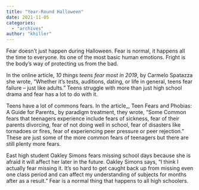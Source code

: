 ```yaml
---
title: "Year-Round Halloween"
date: 2021-11-05
categories: 
  - "archives"
author: "khiller"
---
```


Fear doesn’t just happen during Halloween. Fear is normal, it happens all the time to everyone. Its one of the most basic human emotions. Fright is the body’s way of protecting us from the bad.

In the online article, _10 things teens fear most in 2019_, by Carmelo Spatazza she wrote, “Whether it’s tests, auditions, dating, or life in general, teens fear failure – just like adults.” Teens struggle with more than just high school drama and fear has a lot to do with it.

Teens have a lot of commons fears. In the article_, Teen Fears and Phobias: A Guide for Parents_ by paradigm treatment, they wrote, “Some Common fears that teenagers experience include fears of sickness, fear of their parents divorcing, fear of not doing well in school, fear of disasters like tornadoes or fires, fear of experiencing peer pressure or peer rejection.” These are just some of the more common fears of teenagers but there are still plenty more fears.

East high student Oakley Simons fears missing school days because she is afraid it will affect her later in the future. Oakley Simons says, “I think I actually fear missing it. It’s so hard to get caught back up from missing even one class period and can affect my understanding of subjects for months after as a result.” Fear is a normal thing that happens to all high schoolers.
